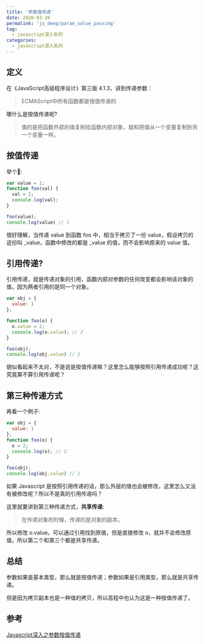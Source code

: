 ```yaml
---
title: '参数值传递'
date: 2020-03-26
permalink: 'js_deep/param_value_passing'
tag:
  - javascript深入系列
categories:
  - javascript深入系列
---
```


## 定义

在《JavaScript高级程序设计》第三版 4.1.3，讲到传递参数：

> ECMAScript中所有函数都是按值传递的

哪什么是按值传递呢?

> 值的是把函数外部的值复制给函数内部对象，就和把值从一个变量复制到另一个变量一样。

## 按值传递

举个🌰:

```js
var value = 1;
function foo(val) {
  val = 2;
  console.log(val);
}

foo(value);
console.log(value) // 1
```

很好理解，当传递 value 到函数 foo 中，相当于拷贝了一份 value，假设拷贝的这份叫 _value，函数中修改的都是 _value 的值，而不会影响原来的 value 值。

## 引用传递?

引用传递，就是传递对象的引用，函数内部对参数的任何改变都会影响该对象的值，因为两者引用的是同一个对象。

```js
var obj = {
  value: 1
};

function foo(o) {
  o.value = 2;
  console.log(o.value); // 2
}

foo(obj);
console.log(obj.value) // 2
```

貌似看起来不太对，不是说是按值传递嘛？这里怎么能够按照引用传递成功呢？这究竟算不算引用传递呢？

## 第三种传递方式

再看一个例子:

```js
var obj = {
  value: 1
};
function foo(o) {
  o = 2;
  console.log(o); // 2
}

foo(obj);
console.log(obj.value) // 1
```

如果 Javascript 是按照引用传递的话，那么外层的值也会被修改，这里怎么又没有被修改呢？所以不是真的引用传递吗？

这里就要讲到第三种传递方式，**共享传递**:

> 在传递对象的时候，传递的是对象的副本。

所以修改 o.value。可以通过引用找到原值，但是直接修改 o，就并不会修改原值。所以第二个和第三个都是共享传递。

## 总结

参数如果是基本类型，那么就是按值传递；参数如果是引用类型，那么就是共享传递。

但是因为拷贝副本也是一种值的拷贝，所以高程中也认为这是一种按值传递了。


## 参考

[Javascript深入之参数按值传递](https://github.com/mqyqingfeng/Blog/issues/10)

